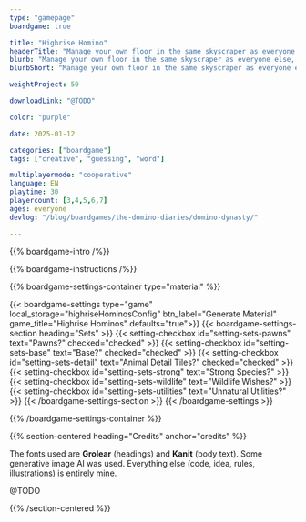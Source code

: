 ```yaml
---
type: "gamepage"
boardgame: true

title: "Highrise Homino"
headerTitle: "Manage your own floor in the same skyscraper as everyone else."
blurb: "Manage your own floor in the same skyscraper as everyone else, attracting the best guests and providing the highest value homes."
blurbShort: "Manage your own floor in the same skyscraper as everyone else. A [Domino Diaries](/the-domino-diaries/) game."

weightProject: 50

downloadLink: "@TODO"

color: "purple"

date: 2025-01-12

categories: ["boardgame"]
tags: ["creative", "guessing", "word"]

multiplayermode: "cooperative"
language: EN
playtime: 30
playercount: [3,4,5,6,7]
ages: everyone
devlog: "/blog/boardgames/the-domino-diaries/domino-dynasty/"

---
```


{{% boardgame-intro /%}}

{{% boardgame-instructions /%}}

{{% boardgame-settings-container type="material" %}}

{{< boardgame-settings type="game" local_storage="highriseHominosConfig" btn_label="Generate Material" game_title="Highrise Hominos" defaults="true">}}
  {{< boardgame-settings-section heading="Sets" >}}
    {{< setting-checkbox id="setting-sets-pawns" text="Pawns?" checked="checked" >}}
    {{< setting-checkbox id="setting-sets-base" text="Base?" checked="checked" >}}
    {{< setting-checkbox id="setting-sets-detail" text="Animal Detail Tiles?" checked="checked" >}}
    {{< setting-checkbox id="setting-sets-strong" text="Strong Species?" >}}
    {{< setting-checkbox id="setting-sets-wildlife" text="Wildlife Wishes?" >}}
    {{< setting-checkbox id="setting-sets-utilities" text="Unnatural Utilities?" >}}
  {{< /boardgame-settings-section >}}
{{< /boardgame-settings >}}

{{% /boardgame-settings-container %}}

{{% section-centered heading="Credits" anchor="credits" %}}

The fonts used are **Grolear** (headings) and **Kanit** (body text). Some generative image AI was used. Everything else (code, idea, rules, illustrations) is entirely mine.

@TODO

{{% /section-centered %}}